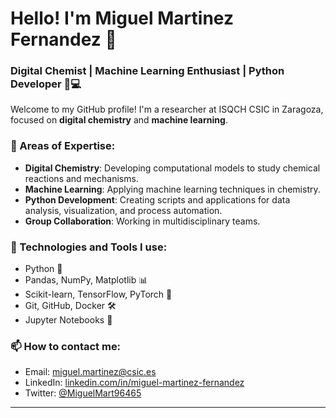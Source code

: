 # Hello! I'm Miguel Martinez Fernandez 👋

### Digital Chemist | Machine Learning Enthusiast | Python Developer 🧪💻

Welcome to my GitHub profile! I'm a researcher at ISQCH CSIC in Zaragoza, focused on **digital chemistry** and **machine learning**. 

### 🔬 Areas of Expertise:
- **Digital Chemistry**: Developing computational models to study chemical reactions and mechanisms.
- **Machine Learning**: Applying machine learning techniques in chemistry.
- **Python Development**: Creating scripts and applications for data analysis, visualization, and process automation.
- **Group Collaboration**: Working in multidisciplinary teams.

### 🚀 Technologies and Tools I use:
- Python 🐍
- Pandas, NumPy, Matplotlib 📊
- Scikit-learn, TensorFlow, PyTorch 🤖
- Git, GitHub, Docker 🛠️
- Jupyter Notebooks 📓


### 📫 How to contact me:
- Email: [miguel.martinez@csic.es](mailto:miguel.martinez@csic.es)
- LinkedIn: [linkedin.com/in/miguel-martinez-fernandez](www.linkedin.com/in/miguel-martínez-fernández-634167157)
- Twitter: [@MiguelMart96465](https://x.com/MiguelMart96465)
---
